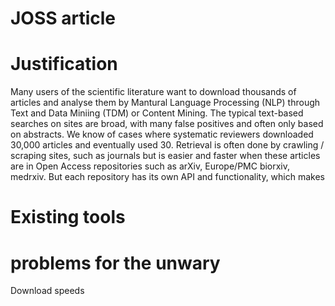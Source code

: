 # JOSS article

# Justification

Many users of the scientific literature want to download thousands of articles and analyse them by Mantural Language Processing (NLP) through Text and Data Miniing (TDM) or Content Mining.
The typical text-based searches on sites are broad, with many false positives and often only based on abstracts. We know of cases where systematic reviewers downloaded 30,000 articles and eventually used 30. 
Retrieval is often done by crawling / scraping sites, such as journals but is easier and faster when these articles are in Open Access repositories such as arXiv, Europe/PMC biorxiv, medrxiv.
But each repository has its own API and functionality, which makes  

# Existing tools

# problems for the unwary

Download speeds 
